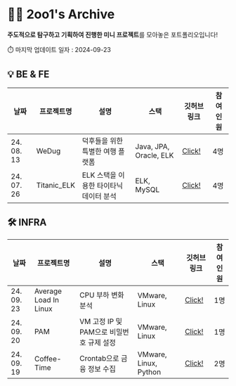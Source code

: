 # ✌🏻 2oo1's Archive

**주도적으로 탐구하고 기획하여 진행한 미니 프로젝트**를 모아놓은 포트폴리오입니다!

⏱️ 마지막 업데이트 일자 : 2024-09-23
<br>
## 💡 BE & FE
| 날짜        | 프로젝트명             | 설명                                           | 스택                    | 깃허브 링크                          | 참여인원   |
|-------------|------------------------|------------------------------------------------|-------------------------|--------------------------------------|------------|
| 24. 08. 13  | WeDug                  | 덕후들을 위한 특별한 여행 플랫폼              | Java, JPA, Oracle, ELK  | [Click!](https://github.com/B1ABOA/wedug) | 4명        |
| 24. 07. 26  | Titanic_ELK            | ELK 스택을 이용한 타이타닉 데이터 분석       | ELK, MySQL              | [Click!](https://github.com/B1ABOA/titanic_elk) | 4명        |

## 🛠 INFRA 
| 날짜        | 프로젝트명             | 설명                             | 스택                         | 깃허브 링크                          | 참여인원   |
|-------------|------------------------|----------------------------------|------------------------------|--------------------------------------|------------|
| 24. 09. 23  | Average Load In Linux  | CPU 부하 변화 분석              | VMware, Linux                | [Click!](https://github.com/2oo1s/TIL/blob/main/Own/Average-Load-In-Linux.md) | 1명        |
| 24. 09. 20  | PAM                    | VM 고정 IP 및 PAM으로 비밀번호 규제 설정 | VMware, Linux                | [Click!](https://github.com/2oo1s/TIL/blob/main/Own/Linux-PAM.md) | 1명        |
| 24. 09. 19  | Coffee-Time            | Crontab으로 금융 정보 수집     | VMware, Linux, Python       | [Click!](https://github.com/2oo1s/Coffee-Time) | 2명        |
